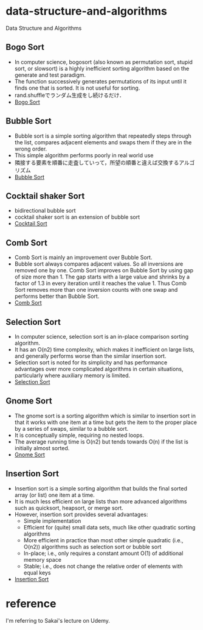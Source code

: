# data-structure-and-algorithms
Data Structure and Algorithms

## Bogo Sort

- In computer science, bogosort (also known as permutation sort, stupid sort, or slowsort) is a highly inefficient sorting algorithm based on the generate and test paradigm.  
- The function successively generates permutations of its input until it finds one that is sorted. It is not useful for sorting.  
- rand.shuffleでランダム生成をし続けるだけ．
- [Bogo Sort](https://en.wikipedia.org/wiki/Bogosort)

## Bubble Sort
- Bubble sort is a simple sorting algorithm that repeatedly steps through the list, compares adjacent elements and swaps them if they are in the wrong order.
- This simple algorithm performs poorly in real world use
- 隣接する要素を順番に走査していって，所望の順番と違えば交換するアルゴリズム
- [Bubble Sort](https://en.wikipedia.org/wiki/Bubble_sort)

## Cocktail shaker Sort
- bidirectional bubble sort
- cocktail shaker sort is an extension of bubble sort 
- [Cocktail Sort](https://en.wikipedia.org/wiki/Cocktail_shaker_sort)

## Comb Sort
- Comb Sort is mainly an improvement over Bubble Sort.   
- Bubble sort always compares adjacent values. So all inversions are removed one by one. Comb Sort improves on Bubble Sort by using gap of size more than 1. The gap starts with a large value and shrinks by a factor of 1.3 in every iteration until it reaches the value 1. Thus Comb Sort removes more than one inversion counts with one swap and performs better than Bubble Sort.
- [Comb Sort](https://www.geeksforgeeks.org/comb-sort/)

## Selection Sort

- In computer science, selection sort is an in-place comparison sorting algorithm.  
- It has an O(n2) time complexity, which makes it inefficient on large lists, and generally performs worse than the similar insertion sort.   
- Selection sort is noted for its simplicity and has performance advantages over more complicated algorithms in certain situations, particularly where auxiliary memory is limited.
- [Selection Sort](https://en.wikipedia.org/wiki/Selection_sort)

## Gnome Sort
- The gnome sort is a sorting algorithm which is similar to insertion sort in that it works with one item at a time but gets the item to the proper place by a series of swaps, similar to a bubble sort.   
- It is conceptually simple, requiring no nested loops.   
- The average running time is O(n2) but tends towards O(n) if the list is initially almost sorted.
- [Gnome Sort](https://en.wikipedia.org/wiki/Gnome_sort)

## Insertion Sort
- Insertion sort is a simple sorting algorithm that builds the final sorted array (or list) one item at a time.   
- It is much less efficient on large lists than more advanced algorithms such as quicksort, heapsort, or merge sort. 
- However, insertion sort provides several advantages:
  - Simple implementation
  - Efficient for (quite) small data sets, much like other quadratic sorting algorithms
  - More efficient in practice than most other simple quadratic (i.e., O(n2)) algorithms such as selection sort or bubble sort
  - In-place; i.e., only requires a constant amount O(1) of additional memory space
  - Stable; i.e., does not change the relative order of elements with equal keys
- [Insertion Sort](https://en.wikipedia.org/wiki/Insertion_sort)

# reference
I'm referring to Sakai's lecture on Udemy.
